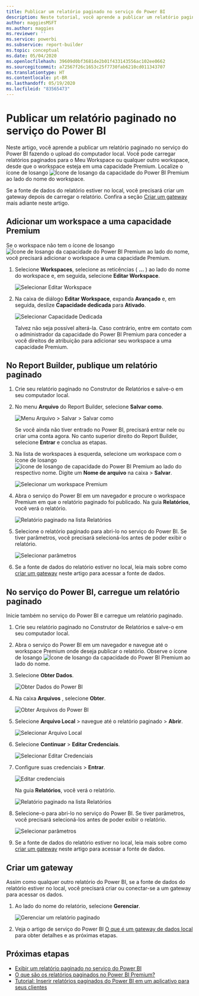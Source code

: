 ```yaml
---
title: Publicar um relatório paginado no serviço do Power BI
description: Neste tutorial, você aprende a publicar um relatório paginado no serviço do Power BI fazendo o upload do computador local.
author: maggiesMSFT
ms.author: maggies
ms.reviewer: ''
ms.service: powerbi
ms.subservice: report-builder
ms.topic: conceptual
ms.date: 05/04/2020
ms.openlocfilehash: 39609d0bf3681de2b01f433143556ac102ee0662
ms.sourcegitcommit: a72567f26c1653c25f7730fab6210cd011343707
ms.translationtype: HT
ms.contentlocale: pt-BR
ms.lasthandoff: 05/19/2020
ms.locfileid: "83565473"
---
```

# <a name="publish-a-paginated-report-to-the-power-bi-service"></a>Publicar um relatório paginado no serviço do Power BI

Neste artigo, você aprende a publicar um relatório paginado no serviço do Power BI fazendo o upload do computador local. Você pode carregar relatórios paginados para o Meu Workspace ou qualquer outro workspace, desde que o workspace esteja em uma capacidade Premium. Localize o ícone de losango ![Ícone de losango da capacidade do Power BI Premium](media/paginated-reports-save-to-power-bi-service/premium-diamond.png) ao lado do nome do workspace. 

Se a fonte de dados do relatório estiver no local, você precisará criar um gateway depois de carregar o relatório. Confira a seção [Criar um gateway](#create-a-gateway) mais adiante neste artigo.

## <a name="add-a-workspace-to-a-premium-capacity"></a>Adicionar um workspace a uma capacidade Premium

Se o workspace não tem o ícone de losango ![Ícone de losango da capacidade do Power BI Premium](media/paginated-reports-save-to-power-bi-service/premium-diamond.png) ao lado do nome, você precisará adicionar o workspace a uma capacidade Premium. 

1. Selecione **Workspaces**, selecione as reticências ( **...** ) ao lado do nome do workspace e, em seguida, selecione **Editar Workspace**.

    ![Selecionar Editar Workspace](media/paginated-reports-save-to-power-bi-service/power-bi-paginated-edit-workspace.png)

1. Na caixa de diálogo **Editar Workspace**, expanda **Avançado** e, em seguida, deslize **Capacidade dedicada** para **Ativado**.

    ![Selecionar Capacidade Dedicada](media/paginated-reports-save-to-power-bi-service/power-bi-paginated-edit-workspace-dialog.png)

   Talvez não seja possível alterá-la. Caso contrário, entre em contato com o administrador da capacidade do Power BI Premium para conceder a você direitos de atribuição para adicionar seu workspace a uma capacidade Premium.

## <a name="from-report-builder-publish-a-paginated-report"></a>No Report Builder, publique um relatório paginado

1. Crie seu relatório paginado no Construtor de Relatórios e salve-o em seu computador local.

1. No menu **Arquivo** do Report Builder, selecione **Salvar como**.

    ![Menu Arquivo > Salvar > Salvar como](media/paginated-reports-save-to-power-bi-service/power-bi-paginated-save-as.png)

    Se você ainda não tiver entrado no Power BI, precisará entrar nele ou criar uma conta agora. No canto superior direito do Report Builder, selecione **Entrar** e conclua as etapas.

2. Na lista de workspaces à esquerda, selecione um workspace com o ícone de losango ![ícone de losango de capacidade do Power BI Premium](media/paginated-reports-save-to-power-bi-service/premium-diamond.png) ao lado do respectivo nome. Digite um **Nome de arquivo** na caixa > **Salvar**. 

    ![Selecionar um workspace Premium](media/paginated-reports-save-to-power-bi-service/power-bi-paginated-select-workspace.png)

4. Abra o serviço do Power BI em um navegador e procure o workspace Premium em que o relatório paginado foi publicado. Na guia **Relatórios**, você verá o relatório.

    ![Relatório paginado na lista Relatórios](media/paginated-reports-save-to-power-bi-service/power-bi-paginated-wwi-report.png)

5. Selecione o relatório paginado para abri-lo no serviço do Power BI. Se tiver parâmetros, você precisará selecioná-los antes de poder exibir o relatório.

    ![Selecionar parâmetros](media/paginated-reports-save-to-power-bi-service/power-bi-paginated-select-parameters.png)

6. Se a fonte de dados do relatório estiver no local, leia mais sobre como [criar um gateway](#create-a-gateway) neste artigo para acessar a fonte de dados.

## <a name="from-the-power-bi-service-upload-a-paginated-report"></a>No serviço do Power BI, carregue um relatório paginado

Inicie também no serviço do Power BI e carregue um relatório paginado.

1. Crie seu relatório paginado no Construtor de Relatórios e salve-o em seu computador local.

1. Abra o serviço do Power BI em um navegador e navegue até o workspace Premium onde deseja publicar o relatório. Observe o ícone de losango ![Ícone de losango da capacidade do Power BI Premium](media/paginated-reports-save-to-power-bi-service/premium-diamond.png) ao lado do nome. 

1. Selecione **Obter Dados**.

    ![Obter Dados do Power BI](media/paginated-reports-save-to-power-bi-service/power-bi-paginated-get-data.png)

1. Na caixa **Arquivos** , selecione **Obter**.

    ![Obter Arquivos do Power BI](media/paginated-reports-save-to-power-bi-service/power-bi-paginated-files-get.png)

1. Selecione **Arquivo Local** > navegue até o relatório paginado > **Abrir**.

    ![Selecionar Arquivo Local](media/paginated-reports-save-to-power-bi-service/power-bi-paginated-local-file.png)

1. Selecione **Continuar** > **Editar Credenciais**.

    ![Selecionar Editar Credenciais](media/paginated-reports-save-to-power-bi-service/power-bi-paginated-select-edit-credentials.png)

1. Configure suas credenciais > **Entrar**.

    ![Editar credenciais](media/paginated-reports-save-to-power-bi-service/power-bi-paginated-credentials.png)

   Na guia **Relatórios**, você verá o relatório.

    ![Relatório paginado na lista Relatórios](media/paginated-reports-save-to-power-bi-service/power-bi-paginated-wwi-report.png)

1. Selecione-o para abri-lo no serviço do Power BI. Se tiver parâmetros, você precisará selecioná-los antes de poder exibir o relatório.
 
    ![Selecionar parâmetros](media/paginated-reports-save-to-power-bi-service/power-bi-paginated-select-parameters.png)

6. Se a fonte de dados do relatório estiver no local, leia mais sobre como [criar um gateway](#create-a-gateway) neste artigo para acessar a fonte de dados.

## <a name="create-a-gateway"></a>Criar um gateway

Assim como qualquer outro relatório do Power BI, se a fonte de dados do relatório estiver no local, você precisará criar ou conectar-se a um gateway para acessar os dados.

1. Ao lado do nome do relatório, selecione **Gerenciar**.

   ![Gerenciar um relatório paginado](media/paginated-reports-save-to-power-bi-service/power-bi-paginated-manage.png)

1. Veja o artigo de serviço do Power BI [O que é um gateway de dados local](../connect-data/service-gateway-onprem.md) para obter detalhes e as próximas etapas.



## <a name="next-steps"></a>Próximas etapas

- [Exibir um relatório paginado no serviço do Power BI](../consumer/paginated-reports-view-power-bi-service.md)
- [O que são os relatórios paginados no Power BI Premium?](paginated-reports-report-builder-power-bi.md)
- [Tutorial: Inserir relatórios paginados do Power BI em um aplicativo para seus clientes](../developer/embedded/embed-paginated-reports-customers.md)
